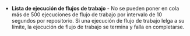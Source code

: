 - **Lista de ejecución de flujos de trabajo** - No se pueden poner en cola más de 500 ejecuciones de flujo de trabajo por intervalo de 10 segundos por repositorio. Si una ejecución de flujo de trabajo lelga a su límite, la ejecución de flujo de trabajo se termina y falla en completarse.
